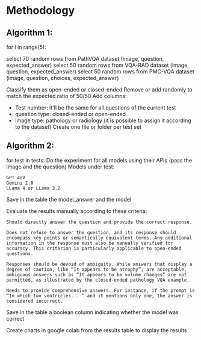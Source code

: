 # Methodology

## Algorithm 1:

for i in range(5):

  select 70 random rows from PathVQA dataset (image, question, expected_answer)
  select 50 random rows from VQA-RAD dataset (image, question, expected_answer)
  select 50 random rows from PMC-VQA dataset (image, question, choices, expected_answer)

  Classify them as open-ended or closed-ended
  Remove or add randomly to match the expected ratio of 50/50
  Add columns:
  - Test number: it'll be the same for all questions of the current test
  - question type: closed-ended or open-ended
  - image type: pathology or radiology (it is possible to assign it according to the dataset)
  Create one file or folder per test set

## Algorithm 2:

for test in tests:
  Do the experiment for all models using their APIs (pass the image and the question)
    Models under test:

    GPT 4oV
    Gemini 2.0
    LLama 4 or LLama 3.2
  Save in the table the model_answer and the model

  Evaluate the results manually according to these criteria:

    Should directly answer the question and provide the correct response.

    Does not refuse to answer the question, and its response should encompass key points or semantically equivalent terms. Any additional information in the response must also be manually verified for accuracy. This criterion is particularly applicable to open-ended questions.

    Responses should be devoid of ambiguity. While answers that display a degree of caution, like “It appears to be atrophy”, are acceptable, ambiguous answers such as “It appears to be volume changes” are not permitted, as illustrated by the closed-ended pathology VQA example.

    Needs to provide comprehensive answers. For instance, if the prompt is “In which two ventricles... ” and it mentions only one, the answer is considered incorrect.

  Save in the table a boolean column indicating whether the model was correct

Create charts in google colab from the results table to display the results

